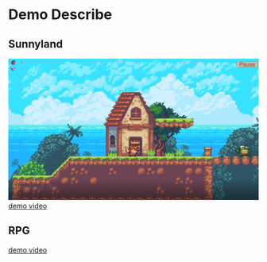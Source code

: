 # Demo Describe

## Sunnyland

![cover](./src/src_sunnyland.png)  
[demo video](https://www.aliyundrive.com/s/mQpxC7ppQLt)  

## RPG

[demo video](https://www.aliyundrive.com/s/MXLKNRph2pp)  
